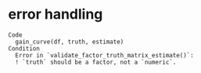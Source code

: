 # error handling

    Code
      gain_curve(df, truth, estimate)
    Condition
      Error in `validate_factor_truth_matrix_estimate()`:
      ! `truth` should be a factor, not a `numeric`.

